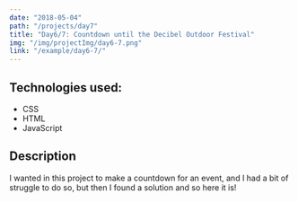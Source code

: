 ```yaml
---
date: "2018-05-04"
path: "/projects/day7"
title: "Day6/7: Countdown until the Decibel Outdoor Festival"
img: "/img/projectImg/day6-7.png"
link: "/example/day6-7/"
---
```


## Technologies used:

- CSS
- HTML
- JavaScript

## Description

I wanted in this project to make a countdown for an event, and I had a bit of struggle to do so, but then I found a solution and so here it is!
